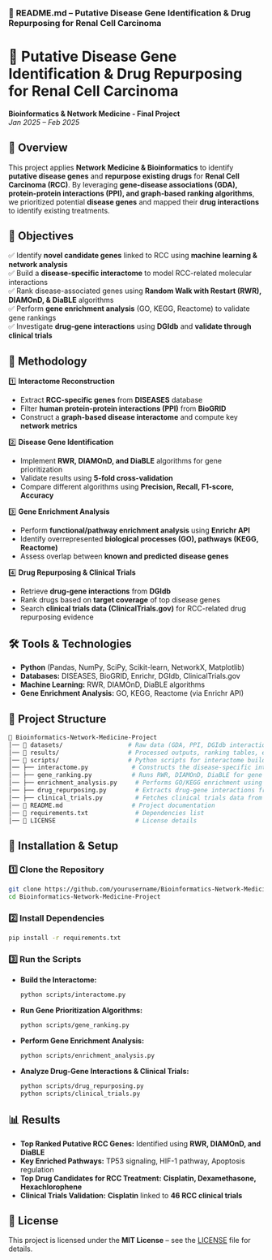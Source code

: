 ### 📌 **README.md – Putative Disease Gene Identification & Drug Repurposing for Renal Cell Carcinoma**  

# 🧬 Putative Disease Gene Identification & Drug Repurposing for Renal Cell Carcinoma  
**Bioinformatics & Network Medicine - Final Project**  
*Jan 2025 – Feb 2025*  

## 📖 Overview  
This project applies **Network Medicine & Bioinformatics** to identify **putative disease genes** and **repurpose existing drugs** for **Renal Cell Carcinoma (RCC)**. By leveraging **gene-disease associations (GDA), protein-protein interactions (PPI), and graph-based ranking algorithms**, we prioritized potential **disease genes** and mapped their **drug interactions** to identify existing treatments.  

## 🎯 Objectives  
✅ Identify **novel candidate genes** linked to RCC using **machine learning & network analysis**  
✅ Build a **disease-specific interactome** to model RCC-related molecular interactions  
✅ Rank disease-associated genes using **Random Walk with Restart (RWR), DIAMOnD, & DiaBLE** algorithms  
✅ Perform **gene enrichment analysis** (GO, KEGG, Reactome) to validate gene rankings  
✅ Investigate **drug-gene interactions** using **DGIdb** and **validate through clinical trials**  

## 🔬 Methodology  

1️⃣ **Interactome Reconstruction**  
   - Extract **RCC-specific genes** from **DISEASES** database  
   - Filter **human protein-protein interactions (PPI)** from **BioGRID**  
   - Construct a **graph-based disease interactome** and compute key **network metrics**  

2️⃣ **Disease Gene Identification**  
   - Implement **RWR, DIAMOnD, and DiaBLE** algorithms for gene prioritization  
   - Validate results using **5-fold cross-validation**  
   - Compare different algorithms using **Precision, Recall, F1-score, Accuracy**  

3️⃣ **Gene Enrichment Analysis**  
   - Perform **functional/pathway enrichment analysis** using **Enrichr API**  
   - Identify overrepresented **biological processes (GO), pathways (KEGG, Reactome)**  
   - Assess overlap between **known and predicted disease genes**  

4️⃣ **Drug Repurposing & Clinical Trials**  
   - Retrieve **drug-gene interactions** from **DGIdb**  
   - Rank drugs based on **target coverage** of top disease genes  
   - Search **clinical trials data (ClinicalTrials.gov)** for RCC-related drug repurposing evidence  

## 🛠️ Tools & Technologies  

- **Python** (Pandas, NumPy, SciPy, Scikit-learn, NetworkX, Matplotlib)  
- **Databases:** DISEASES, BioGRID, Enrichr, DGIdb, ClinicalTrials.gov  
- **Machine Learning:** RWR, DIAMOnD, DiaBLE algorithms  
- **Gene Enrichment Analysis:** GO, KEGG, Reactome (via Enrichr API)  

## 📂 Project Structure  

```bash
📂 Bioinformatics-Network-Medicine-Project  
│── 📂 datasets/                  # Raw data (GDA, PPI, DGIdb interactions, etc.)  
│── 📂 results/                   # Processed outputs, ranking tables, enrichment results  
│── 📂 scripts/                   # Python scripts for interactome building, ML, analysis  
│── ├── interactome.py            # Constructs the disease-specific interactome  
│── ├── gene_ranking.py           # Runs RWR, DIAMOnD, DiaBLE for gene prioritization  
│── ├── enrichment_analysis.py     # Performs GO/KEGG enrichment using Enrichr API  
│── ├── drug_repurposing.py        # Extracts drug-gene interactions from DGIdb  
│── ├── clinical_trials.py         # Fetches clinical trials data from ClinicalTrials.gov  
│── 📄 README.md                   # Project documentation  
│── 📄 requirements.txt             # Dependencies list  
│── 📄 LICENSE                      # License details  
```

## 🚀 Installation & Setup  

### 1️⃣ Clone the Repository  
```bash
git clone https://github.com/yourusername/Bioinformatics-Network-Medicine-Project.git
cd Bioinformatics-Network-Medicine-Project
```

### 2️⃣ Install Dependencies  
```bash
pip install -r requirements.txt
```

### 3️⃣ Run the Scripts  
- **Build the Interactome:**  
  ```bash
  python scripts/interactome.py
  ```
- **Run Gene Prioritization Algorithms:**  
  ```bash
  python scripts/gene_ranking.py
  ```
- **Perform Gene Enrichment Analysis:**  
  ```bash
  python scripts/enrichment_analysis.py
  ```
- **Analyze Drug-Gene Interactions & Clinical Trials:**  
  ```bash
  python scripts/drug_repurposing.py
  python scripts/clinical_trials.py
  ```

## 📊 Results  

- **Top Ranked Putative RCC Genes:** Identified using **RWR, DIAMOnD, and DiaBLE**  
- **Key Enriched Pathways:** TP53 signaling, HIF-1 pathway, Apoptosis regulation  
- **Top Drug Candidates for RCC Treatment:** **Cisplatin, Dexamethasone, Hexachlorophene**  
- **Clinical Trials Validation:** **Cisplatin** linked to **46 RCC clinical trials**  

## 📜 License  
This project is licensed under the **MIT License** – see the [LICENSE](LICENSE) file for details.  
